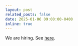 ```yaml
---
layout: post
related_posts: false
date: 2025-01-06 09:00:00-0400
inline: true
---
```


We are hiring. See [here](/openings/).
